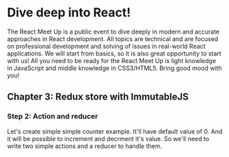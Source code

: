 # Dive deep into React!
The React Meet Up is a public event to dive deeply in modern and accurate approaches in React development.
All topics are technical and are focused on professional development and solving of issues in real-world React applications.
We will start from basics, so it is also great opportunity to start with us!
All you need to be ready for the React Meet Up is light knowledge in JavaScript and middle knowledge in CSS3/HTML5.
Bring good mood with you!

## Chapter 3: Redux store with ImmutableJS

### Step 2: Action and reducer

Let's create simple simple counter example.
It'll have default value of 0. And it will be possible to increment and decrment it's value.
So we'll need to write two simple actions and a reducer to handle them.
